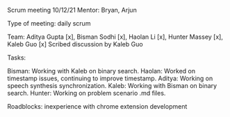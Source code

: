 Scrum meeting 10/12/21
Mentor: Bryan, Arjun

Type of meeting: daily scrum

Team: Aditya Gupta [x], Bisman Sodhi [x], Haolan Li [x], Hunter Massey [x], Kaleb Guo [x]
Scribed discussion by Kaleb Guo 

Tasks:

Bisman: Working with Kaleb on binary search.
Haolan: Worked on timestamp issues, continuing to improve timestamp.
Aditya: Working on speech synthesis synchronization.
Kaleb: Working with Bisman on binary search.
Hunter: Working on  problem scenario .md files.


Roadblocks: inexperience with chrome extension development
